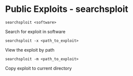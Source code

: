 # Public Exploits - searchsploit

```searchsploit <software>```

Search for exploit in software


```searchsploit -x <path_to_exploit>```

View the exploit by path

```searchsploit -m <path_to_exploit>```

Copy exploit to current directory
